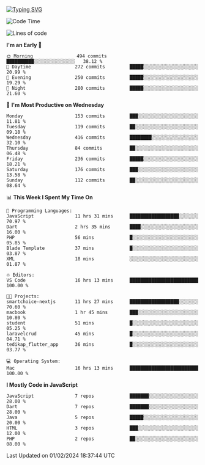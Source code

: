 
<a href="https://git.io/typing-svg"><img src="https://readme-typing-svg.demolab.com?font=Source+Code+Pro&pause=1000&random=false&width=435&lines=Hey+%F0%9F%A5%B6+iam+Yasa+Kafi+Razzan" alt="Typing SVG" /></a>
<!--START_SECTION:waka-->
![Code Time](http://img.shields.io/badge/Code%20Time-202%20hrs%2011%20mins-blue)

![Lines of code](https://img.shields.io/badge/From%20Hello%20World%20I%27ve%20Written-516.9%20thousand%20lines%20of%20code-blue)

**I'm an Early 🐤** 

```text
🌞 Morning                494 commits         ██████████░░░░░░░░░░░░░░░   38.12 % 
🌆 Daytime                272 commits         █████░░░░░░░░░░░░░░░░░░░░   20.99 % 
🌃 Evening                250 commits         █████░░░░░░░░░░░░░░░░░░░░   19.29 % 
🌙 Night                  280 commits         █████░░░░░░░░░░░░░░░░░░░░   21.60 % 
```
📅 **I'm Most Productive on Wednesday** 

```text
Monday                   153 commits         ███░░░░░░░░░░░░░░░░░░░░░░   11.81 % 
Tuesday                  119 commits         ██░░░░░░░░░░░░░░░░░░░░░░░   09.18 % 
Wednesday                416 commits         ████████░░░░░░░░░░░░░░░░░   32.10 % 
Thursday                 84 commits          ██░░░░░░░░░░░░░░░░░░░░░░░   06.48 % 
Friday                   236 commits         █████░░░░░░░░░░░░░░░░░░░░   18.21 % 
Saturday                 176 commits         ███░░░░░░░░░░░░░░░░░░░░░░   13.58 % 
Sunday                   112 commits         ██░░░░░░░░░░░░░░░░░░░░░░░   08.64 % 
```


📊 **This Week I Spent My Time On** 

```text
💬 Programming Languages: 
JavaScript               11 hrs 31 mins      ██████████████████░░░░░░░   70.97 % 
Dart                     2 hrs 35 mins       ████░░░░░░░░░░░░░░░░░░░░░   16.00 % 
PHP                      56 mins             █░░░░░░░░░░░░░░░░░░░░░░░░   05.85 % 
Blade Template           37 mins             █░░░░░░░░░░░░░░░░░░░░░░░░   03.87 % 
XML                      18 mins             ░░░░░░░░░░░░░░░░░░░░░░░░░   01.87 % 

🔥 Editors: 
VS Code                  16 hrs 13 mins      █████████████████████████   100.00 % 

🐱‍💻 Projects: 
smartchoice-nextjs       11 hrs 27 mins      ██████████████████░░░░░░░   70.60 % 
macbook                  1 hr 45 mins        ███░░░░░░░░░░░░░░░░░░░░░░   10.80 % 
student                  51 mins             █░░░░░░░░░░░░░░░░░░░░░░░░   05.25 % 
laravelcrud              45 mins             █░░░░░░░░░░░░░░░░░░░░░░░░   04.71 % 
tedikap_flutter_app      36 mins             █░░░░░░░░░░░░░░░░░░░░░░░░   03.77 % 

💻 Operating System: 
Mac                      16 hrs 13 mins      █████████████████████████   100.00 % 
```

**I Mostly Code in JavaScript** 

```text
JavaScript               7 repos             ███████░░░░░░░░░░░░░░░░░░   28.00 % 
Dart                     7 repos             ███████░░░░░░░░░░░░░░░░░░   28.00 % 
Java                     5 repos             █████░░░░░░░░░░░░░░░░░░░░   20.00 % 
HTML                     3 repos             ███░░░░░░░░░░░░░░░░░░░░░░   12.00 % 
PHP                      2 repos             ██░░░░░░░░░░░░░░░░░░░░░░░   08.00 % 
```




 Last Updated on 01/02/2024 18:37:44 UTC
<!--END_SECTION:waka-->
